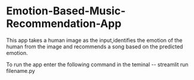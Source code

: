 # Emotion-Based-Music-Recommendation-App
This app takes a human image as the input,identifies the emotion of the human from the image and recommends a song based on the predicted emotion.

To run the app enter the following command in the teminal -- streamlit run filename.py
